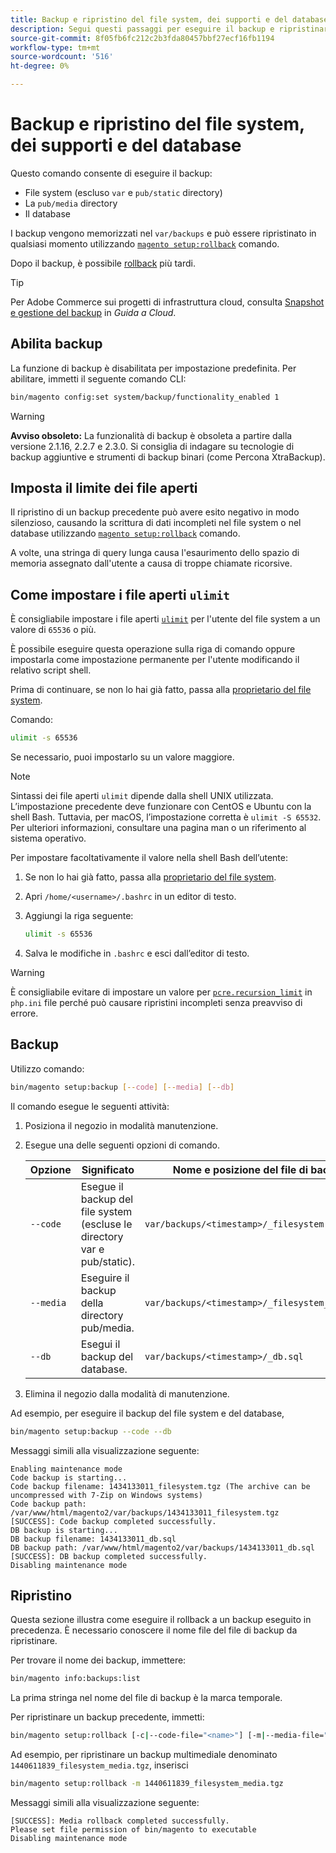 ```yaml
---
title: Backup e ripristino del file system, dei supporti e del database
description: Segui questi passaggi per eseguire il backup e ripristinare l’applicazione Adobe Commerce o Magenti Open Source.
source-git-commit: 8f05fb6fc212c2b3fda80457bbf27ecf16fb1194
workflow-type: tm+mt
source-wordcount: '516'
ht-degree: 0%

---
```



# Backup e ripristino del file system, dei supporti e del database

Questo comando consente di eseguire il backup:

* File system (escluso `var` e `pub/static` directory)
* La `pub/media` directory
* Il database

I backup vengono memorizzati nel `var/backups` e può essere ripristinato in qualsiasi momento utilizzando [`magento setup:rollback`](uninstall-modules.md#roll-back-the-file-system-database-or-media-files) comando.

Dopo il backup, è possibile [rollback](#rollback) più tardi.

>[!TIP]
>
>Per Adobe Commerce sui progetti di infrastruttura cloud, consulta [Snapshot e gestione del backup](https://devdocs.magento.com/cloud/project/project-webint-snap.html) in _Guida a Cloud_.

## Abilita backup

La funzione di backup è disabilitata per impostazione predefinita. Per abilitare, immetti il seguente comando CLI:

```bash
bin/magento config:set system/backup/functionality_enabled 1
```

>[!WARNING]
>
>**Avviso obsoleto:**
>La funzionalità di backup è obsoleta a partire dalla versione 2.1.16, 2.2.7 e 2.3.0. Si consiglia di indagare su tecnologie di backup aggiuntive e strumenti di backup binari (come Percona XtraBackup).

## Imposta il limite dei file aperti

Il ripristino di un backup precedente può avere esito negativo in modo silenzioso, causando la scrittura di dati incompleti nel file system o nel database utilizzando [`magento setup:rollback`](uninstall-modules.md#roll-back-the-file-system-database-or-media-files) comando.

A volte, una stringa di query lunga causa l&#39;esaurimento dello spazio di memoria assegnato dall&#39;utente a causa di troppe chiamate ricorsive.

## Come impostare i file aperti `ulimit`

È consigliabile impostare i file aperti [`ulimit`](https://ss64.com/bash/ulimit.html) per l&#39;utente del file system a un valore di `65536` o più.

È possibile eseguire questa operazione sulla riga di comando oppure impostarla come impostazione permanente per l&#39;utente modificando il relativo script shell.

Prima di continuare, se non lo hai già fatto, passa alla [proprietario del file system](../prerequisites/file-system/overview.md).

Comando:

```bash
ulimit -s 65536
```

Se necessario, puoi impostarlo su un valore maggiore.

>[!NOTE]
>
>Sintassi dei file aperti `ulimit` dipende dalla shell UNIX utilizzata. L’impostazione precedente deve funzionare con CentOS e Ubuntu con la shell Bash. Tuttavia, per macOS, l’impostazione corretta è `ulimit -S 65532`. Per ulteriori informazioni, consultare una pagina man o un riferimento al sistema operativo.

Per impostare facoltativamente il valore nella shell Bash dell’utente:

1. Se non lo hai già fatto, passa alla [proprietario del file system](../prerequisites/file-system/overview.md).
1. Apri `/home/<username>/.bashrc` in un editor di testo.
1. Aggiungi la riga seguente:

   ```bash
   ulimit -s 65536
   ```

1. Salva le modifiche in `.bashrc` e esci dall’editor di testo.

>[!WARNING]
>
>È consigliabile evitare di impostare un valore per [`pcre.recursion_limit`](https://www.php.net/manual/en/pcre.configuration.php) in `php.ini` file perché può causare ripristini incompleti senza preavviso di errore.

## Backup

Utilizzo comando:

```bash
bin/magento setup:backup [--code] [--media] [--db]
```

Il comando esegue le seguenti attività:

1. Posiziona il negozio in modalità manutenzione.
1. Esegue una delle seguenti opzioni di comando.

   | Opzione | Significato | Nome e posizione del file di backup |
   |--- |--- |--- |
   | `--code` | Esegue il backup del file system (escluse le directory var e pub/static). | `var/backups/<timestamp>/_filesystem.tgz` |
   | `--media` | Eseguire il backup della directory pub/media. | `var/backups/<timestamp>/_filesystem_media.tgz` |
   | `--db` | Esegui il backup del database. | `var/backups/<timestamp>/_db.sql` |

1. Elimina il negozio dalla modalità di manutenzione.

Ad esempio, per eseguire il backup del file system e del database,

```bash
bin/magento setup:backup --code --db
```

Messaggi simili alla visualizzazione seguente:

```terminal
Enabling maintenance mode
Code backup is starting...
Code backup filename: 1434133011_filesystem.tgz (The archive can be uncompressed with 7-Zip on Windows systems)
Code backup path: /var/www/html/magento2/var/backups/1434133011_filesystem.tgz
[SUCCESS]: Code backup completed successfully.
DB backup is starting...
DB backup filename: 1434133011_db.sql
DB backup path: /var/www/html/magento2/var/backups/1434133011_db.sql
[SUCCESS]: DB backup completed successfully.
Disabling maintenance mode
```

## Ripristino

Questa sezione illustra come eseguire il rollback a un backup eseguito in precedenza. È necessario conoscere il nome file del file di backup da ripristinare.

Per trovare il nome dei backup, immettere:

```bash
bin/magento info:backups:list
```

La prima stringa nel nome del file di backup è la marca temporale.

Per ripristinare un backup precedente, immetti:

```bash
bin/magento setup:rollback [-c|--code-file="<name>"] [-m|--media-file="<name>"] [-d|--db-file="<name>"]
```

Ad esempio, per ripristinare un backup multimediale denominato `1440611839_filesystem_media.tgz`, inserisci

```bash
bin/magento setup:rollback -m 1440611839_filesystem_media.tgz
```

Messaggi simili alla visualizzazione seguente:

```terminal
[SUCCESS]: Media rollback completed successfully.
Please set file permission of bin/magento to executable
Disabling maintenance mode
```
